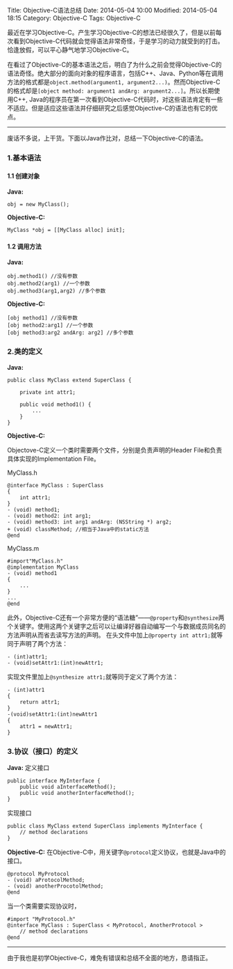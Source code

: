 Title: Objective-C语法总结
Date: 2014-05-04 10:00
Modified: 2014-05-04 18:15
Category: Objective-C
Tags: Objective-C

最近在学习Objective-C。产生学习Objective-C的想法已经很久了，但是以前每次看到Objective-C代码就会觉得语法非常奇怪，于是学习的动力就受到的打击。恰逢放假，可以平心静气地学习Objective-C。

在看过了Objective-C的基本语法之后，明白了为什么之前会觉得Objective-C的语法奇怪。绝大部分的面向对象的程序语言，包括C++、Java、Python等在调用方法的格式都是`object.method(argument1, argument2...)`。然而Objective-C的格式却是`[object method: argument1 andArg: argument2...]`。所以长期使用C++, Java的程序员在第一次看到Objective-C代码时，对这些语法肯定有一些不适应。但是适应这些语法并仔细研究之后感觉Objective-C的语法也有它的优点。

----
废话不多说，上干货。下面以Java作比对，总结一下Objective-C的语法。

### 1.基本语法

#### 1.1 创建对象

**Java:**

	obj = new MyClass();

**Objective-C:**

	MyClass *obj = [[MyClass alloc] init];

#### 1.2 调用方法
**Java:**

	obj.method1() //没有参数
	obj.method2(arg1) //一个参数
	obj.method3(arg1,arg2) //多个参数

**Objective-C:**

	[obj method1] //没有参数
	[obj method2:arg1] //一个参数
	[obj method3:arg2 andArg: arg2] //多个参数

### 2.类的定义
**Java:**

	public class MyClass extend SuperClass {

		private int attr1;

		public void method1() {
			...
		}
	}

**Objective-C:**

Objectove-C定义一个类时需要两个文件，分别是负责声明的Header File和负责具体实现的Implementation File。

MyClass.h

	@interface MyClass : SuperClass
	{
		int attr1;
	}
	- (void) method1;
	- (void) method2: int arg1;
	- (void) method3: int arg1 andArg: (NSString *) arg2;
	+ (void) classMethod; //相当于Java中的static方法
	@end

MyClass.m

	#import"MyClass.h"
	@implementation MyClass
	- (void) method1
	{
		...
	}
	...
	@end

此外，Objective-C还有一个非常方便的“语法糖”——`@property`和`@synthesize`两个关键字。使用这两个关键字之后可以让编译好器自动编写一个与数据成员同名的方法声明从而省去读写方法的声明。
在头文件中加上`@property int attr1;`就等同于声明了两个方法：

	- (int)attr1;
	- (void)setAttr1:(int)newAttr1;
实现文件里加上`@synthesize attr1;`就等同于定义了两个方法：

	- (int)attr1
	{
		return attr1;
	}
	-(void)setAttr1:(int)newAttr1
	{
    	attr1 = newAttr1;
	}

### 3.协议（接口）的定义
**Java:**
定义接口

	public interface MyInterface {
		public void aInterfaceMethod();
		public void anotherInterfaceMethod();
	}

实现接口

	public class MyClass extend SuperClass implements MyInterface {
		// method declarations
	}

**Objective-C:**
在Objective-C中，用关键字`@protocol`定义协议，也就是Java中的接口。

	@protocol MyProtocol
	- (void) aProtocolMethod;
	- (void) anotherProcotolMethod;
	@end

当一个类需要实现协议时，

	#import "MyProtocol.h"
	@interface MyClass : SuperClass < MyProtocol, AnotherProtocol >
		// method declarations
	@end


-------
由于我也是初学Objective-C，难免有错误和总结不全面的地方，恳请指正。
